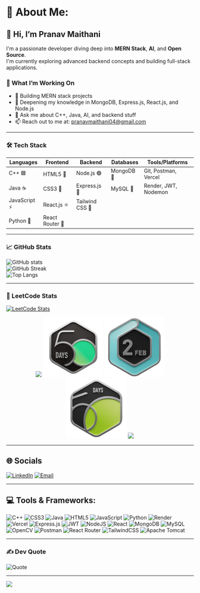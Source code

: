 # 💫 About Me:
## 👋 Hi, I’m Pranav Maithani  

I'm a passionate developer diving deep into **MERN Stack**, **AI**, and **Open Source**.  
I'm currently exploring advanced backend concepts and building full-stack applications.

### 🚀 What I’m Working On  
- 🔭 Building MERN stack projects  
- 🌱 Deepening my knowledge in MongoDB, Express.js, React.js, and Node.js  
- 💬 Ask me about C++, Java, AI, and backend stuff  
- 📫 Reach out to me at: [pranavmaithani04@gmail.com](mailto:pranavmaithani04@gmail.com)  

---

### 🛠 Tech Stack  

| **Languages**         | **Frontend**        | **Backend**         | **Databases**   | **Tools/Platforms**    |
|-----------------------|---------------------|----------------------|------------------|-------------------------|
| C++ 🟦                | HTML5 📄            | Node.js 🟢           | MongoDB 🍃       | Git, Postman, Vercel    |
| Java ☕               | CSS3 🎨             | Express.js 🚀        | MySQL 🐬         | Render, JWT, Nodemon    |
| JavaScript ⚡         | React.js ⚛️         | Tailwind CSS 🌊      |                  |                         |
| Python 🐍             | React Router 🔁     |                      |                  |                         |

---

### 📈 GitHub Stats  

![GitHub stats](https://github-readme-stats.vercel.app/api?username=pranav0040&show_icons=true&theme=radical)  
![GitHub Streak](https://nirzak-streak-stats.vercel.app/?user=pranav0040&theme=dark&hide_border=false)  
![Top Langs](https://github-readme-stats.vercel.app/api/top-langs/?username=pranav0040&theme=dark&hide_border=false&layout=compact)

---

### 🧠 LeetCode Stats  
[![LeetCode Stats](https://leetcard.jacoblin.cool/geeky406?theme=dark&font=Montserrat&ext=contest)](https://leetcode.com/geeky406)

<p align="center">
  <img src="https://github.com/pranav0040/badges-leetcode/blob/main/100d.gif" width="32%"/>
  <img src="https://github.com/pranav0040/badges-leetcode/blob/main/2024-50.gif" width="32%" />
  <img src="https://github.com/pranav0040/badges-leetcode/blob/main/202502.gif" width="32%" />
  <img src="https://github.com/pranav0040/badges-leetcode/blob/main/2550.gif" width="32%" />
  <img src="https://github.com/pranav0040/badges-leetcode/blob/main/march-25.gif" width="32%" />
  
</p>

---

## 🌐 Socials

[![LinkedIn](https://img.shields.io/badge/LinkedIn-%230077B5.svg?logo=linkedin&logoColor=white)](https://www.linkedin.com/in/pranav-maithani-450a3b259/) 
[![Email](https://img.shields.io/badge/Email-D14836?logo=gmail&logoColor=white)](mailto:pranavmaithani04@gmail.com) 

---

## 💻 Tools & Frameworks:

![C++](https://img.shields.io/badge/c++-%2300599C.svg?style=for-the-badge&logo=c%2B%2B&logoColor=white) 
![CSS3](https://img.shields.io/badge/css3-%231572B6.svg?style=for-the-badge&logo=css3&logoColor=white) 
![Java](https://img.shields.io/badge/java-%23ED8B00.svg?style=for-the-badge&logo=openjdk&logoColor=white) 
![HTML5](https://img.shields.io/badge/html5-%23E34F26.svg?style=for-the-badge&logo=html5&logoColor=white) 
![JavaScript](https://img.shields.io/badge/javascript-%23323330.svg?style=for-the-badge&logo=javascript&logoColor=%23F7DF1E) 
![Python](https://img.shields.io/badge/python-3670A0?style=for-the-badge&logo=python&logoColor=ffdd54) 
![Render](https://img.shields.io/badge/Render-%46E3B7.svg?style=for-the-badge&logo=render&logoColor=white) 
![Vercel](https://img.shields.io/badge/vercel-%23000000.svg?style=for-the-badge&logo=vercel&logoColor=white) 
![Express.js](https://img.shields.io/badge/express.js-%23404d59.svg?style=for-the-badge&logo=express&logoColor=%2361DAFB) 
![JWT](https://img.shields.io/badge/JWT-black?style=for-the-badge&logo=JSON%20web%20tokens) 
![NodeJS](https://img.shields.io/badge/node.js-6DA55F?style=for-the-badge&logo=node.js&logoColor=white) 
![React](https://img.shields.io/badge/react-%2320232a.svg?style=for-the-badge&logo=react&logoColor=%2361DAFB) 
![MongoDB](https://img.shields.io/badge/MongoDB-%234ea94b.svg?style=for-the-badge&logo=mongodb&logoColor=white) 
![MySQL](https://img.shields.io/badge/mysql-4479A1.svg?style=for-the-badge&logo=mysql&logoColor=white) 
![OpenCV](https://img.shields.io/badge/opencv-%23white.svg?style=for-the-badge&logo=opencv&logoColor=white) 
![Postman](https://img.shields.io/badge/Postman-FF6C37?style=for-the-badge&logo=postman&logoColor=white) 
![React Router](https://img.shields.io/badge/React_Router-CA4245?style=for-the-badge&logo=react-router&logoColor=white) 
![TailwindCSS](https://img.shields.io/badge/tailwindcss-%2338B2AC.svg?style=for-the-badge&logo=tailwind-css&logoColor=white) 
![Apache Tomcat](https://img.shields.io/badge/apache%20tomcat-%23F8DC75.svg?style=for-the-badge&logo=apache-tomcat&logoColor=black) 

---

### ✍️ Dev Quote

![Quote](https://quotes-github-readme.vercel.app/api?type=horizontal&theme=radical)

---

[![](https://visitcount.itsvg.in/api?id=pranav0040&icon=0&color=0)](https://visitcount.itsvg.in)
